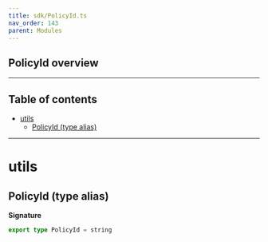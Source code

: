 ```yaml
---
title: sdk/PolicyId.ts
nav_order: 143
parent: Modules
---
```


## PolicyId overview

---

<h2 class="text-delta">Table of contents</h2>

- [utils](#utils)
  - [PolicyId (type alias)](#policyid-type-alias)

---

# utils

## PolicyId (type alias)

**Signature**

```ts
export type PolicyId = string
```
